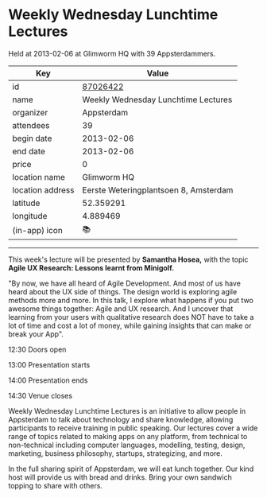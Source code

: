 # Weekly Wednesday Lunchtime Lectures
Held at 2013-02-06 at Glimworm HQ with 39 Appsterdammers.
        
|Key|Value
|---|---|
|id|[87026422](https://www.meetup.com/appsterdam/events/87026422/)|
|name|Weekly Wednesday Lunchtime Lectures|
|organizer|Appsterdam|
|attendees|39|
|begin date|2013-02-06|
|end date|2013-02-06|
|price|0|
|location name|Glimworm HQ|
|location address|Eerste Weteringplantsoen 8, Amsterdam|
|latitude|52.359291|
|longitude|4.889469|
|(in-app) icon|📚|

---

This week's lecture will be presented by **Samantha Hosea,** with the topic **Agile UX Research: Lessons learnt from Minigolf.**

"By now, we have all heard of Agile Development. And most of us have heard about the UX side of things. The design world is exploring agile methods more and more. In this talk, I explore what happens if you put two awesome things together: Agile and UX research. And I uncover that learning from your users with qualitative research does NOT have to take a lot of time and cost a lot of money, while gaining insights that can make or break your App".

12:30 Doors open

13:00 Presentation starts

14:00 Presentation ends

14:30 Venue closes

Weekly Wednesday Lunchtime Lectures is an initiative to allow people in Appsterdam to talk about technology and share knowledge, allowing participants to receive training in public speaking. Our lectures cover a wide range of topics related to making apps on any platform, from technical to non-technical including computer languages, modelling, testing, design, marketing, business philosophy, startups, strategizing, and more.

In the full sharing spirit of Appsterdam, we will eat lunch together. Our kind host will provide us with bread and drinks. Bring your own sandwich topping to share with others.


